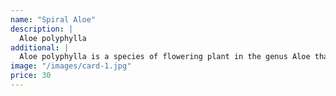 ```yaml
---
name: "Spiral Aloe"
description: |
  Aloe polyphylla
additional: |
  Aloe polyphylla is a species of flowering plant in the genus Aloe that is native to the Kingdom of Lesotho in the Drakensberg mountains. An evergreen succulent perennial, it is well known for its strikingly symmetrical, five-pointed spiral growth habit.
image: "/images/card-1.jpg"
price: 30
---
```

